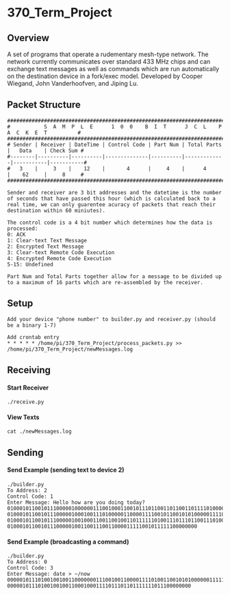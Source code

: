 # 370_Term_Project

## Overview ##
A set of programs that operate a rudementary mesh-type network. The network currently communicates over standard 433 MHz chips and can exchange text messages as well as commands which are run automatically on the destination device in a fork/exec model. Developed by Cooper Wiegand, John Vanderhoofven, and Jiping Lu.

## Packet Structure ##
```
################################################################################################
#           S  A  M  P  L  E      1  0  0    B  I  T      J  C  L    P  A  C  K  E  T          #
################################################################################################
# Sender | Receiver | DateTime | Control Code | Part Num | Total Parts |   Data    | Check Sum #
#--------|----------|----------|--------------|----------|-------------|-----------|-----------#
#   3    |     3    |    12    |       4      |     4    |      4      |    62     |     8     #
################################################################################################

Sender and receiver are 3 bit addresses and the datetime is the number of seconds that have passed this hour (which is calculated back to a real time, we can only guarentee acuracy of packets that reach their destination within 60 miniutes).

The control code is a 4 bit number which determines how the data is processed:
0: ACK
1: Clear-text Text Message
2: Encrypted Text Message
3: Clear-text Remote Code Execution
4: Encrypted Remote Code Execution
5-15: Undefined

Part Num and Total Parts together allow for a message to be divided up to a maximum of 16 parts which are re-assembled by the receiver.
```

## Setup ##
```
Add your device "phone number" to builder.py and receiver.py (should be a binary 1-7)

Add crontab entry
* * * * * /home/pi/370_Term_Project/process_packets.py >> /home/pi/370_Term_Project/newMessages.log
```

## Receiving ##

#### Start Receiver ####
```
./receive.py
```

#### View Texts ####
```
cat ./newMessages.log
```

## Sending ##

#### Send Example (sending text to device 2) ####
```
./builder.py 
To Address: 2
Control Code: 1
Enter Message: Hello how are you doing today?
0100010110010111000001000000111001000110010111011001101100110111101000001101000110111111101100000000
0100010110010111000001000100111010000011000011110010110010101000001111001110111111101010100000000000
0100010110010111000001001000110011001001101111110100111011101100111010000011101001101111110000000000
01000101100101110000010011001110011000011111001011111100000000
```

#### Send Example (broadcasting a command) ####
```
./builder.py 
To Address: 0
Control Code: 3
Enter Message: date > ~/now
0000010111010010010011000000011100100110000111101001100101010000001111100100000111111001011100000000
000001011101001001001100010001111011101101111111011100000000
```
